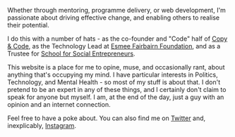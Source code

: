 Whether through mentoring, programme delivery, or web development, I'm passionate about driving effective change, and enabling others to realise their potential.

I do this with a number of hats - as the co-founder and "Code" half of [Copy & Code](https://copyandcode.co.uk), as the Technology Lead at [Esmee Fairbairn Foundation](https://esmeefairbairn.org.uk), and as a Trustee for [School for Social Entrepreneurs](https://the-sse.org.uk).

This website is a place for me to opine, muse, and occasionally rant, about anything that's occupying my mind. I have particular interests in Politics, Technology, and Mental Health - so most of my stuff is about that. I don't pretend to be an expert in any of these things, and I certainly don't claim to speak for anyone but myself. I am, at the end of the day, just a guy with an opinion and an internet connection.

Feel free to have a poke about. You can also find me on [Twitter](https://twitter.com/willchurchill) and, inexplicably, [Instagram](https://www.instagram.com/willchurchill89/).